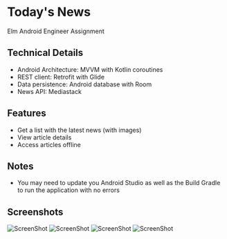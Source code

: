 # Today's News

Elm Android Engineer Assignment

## Technical Details

* Android Architecture: MVVM with Kotlin coroutines
* REST client: Retrofit with Glide
* Data persistence: Android database with Room
* News API: Mediastack

## Features
* Get a list with the latest news (with images)
* View article details
* Access articles offline 

## Notes

* You may need to update you Android Studio as well as the Build Gradle to run the application with no errors 


## Screenshots

![ScreenShot](https://raw.github.com/Fadi-Albahrani/Today-s-News/master/screenshots/latest_news.png)
![ScreenShot](https://raw.github.com/Fadi-Albahrani/Today-s-News/master/screenshots/latest_news_detail.png)
![ScreenShot](https://raw.github.com/Fadi-Albahrani/Today-s-News/master/screenshots/offline_news.png)
![ScreenShot](https://raw.github.com/Fadi-Albahrani/Today-s-News/master/screenshots/offline_news_detail.png)




